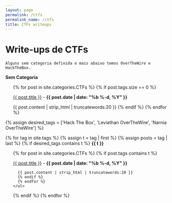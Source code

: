 ```yaml
---
layout: page
permalink: /ctfs
permalink_name: /ctfs
title: CTFs writeups
---
```


# Write-ups de CTFs
`Alguns sem categoria definida e mais abaixo temos OverTheWire e HackTheBox.`

<strong>Sem Categoria</strong>
<ul>
{% for post in site.categories.CTFs %}
  {% if post.tags.size == 0 %}
  <p><a href="{{ post.url }}">{{ post.title }}</a> - <b>{{ post.date | date: "%b %-d, %Y" }}</b></p>

  {{ post.content | strip_html | truncatewords:20 }}
  {% endif %}
{% endfor %}
</ul>

{% assign desired_tags = ['Hack The Box', 'Leviathan OverTheWire', 'Narnia OverTheWire'] %}

{% for tag in site.tags %}
  {% assign t = tag | first %}
  {% assign posts = tag | last %}
  {% if desired_tags contains t %}
    <strong>{{ t }}</strong>
    <ul>
      {% for post in site.categories.CTFs %}
      {% if post.tags contains t %}
        <p><a href="{{ post.url }}">{{ post.title }}</a> - <b>{{ post.date | date: "%b %-d, %Y" }}</b></p>

      {{ post.content | strip_html | truncatewords:20 }}
      {% endif %}
      {% endfor %}
    </ul>
  {% endif %}
{% endfor %}


